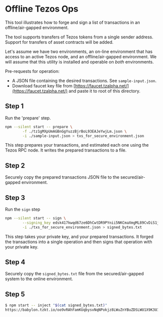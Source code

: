 # Offline Tezos Ops

This tool illustrates how to forge and sign a list of transactions in an offline/air-gapped environment.

The tool supports transfers of Tezos tokens from a single sender address. Support for transfers of asset contracts will be added.

Let's assume we have two environments, an on-line environment that has access to an active Tezos node, and an offline/air-gapped environment. We will assume that this utility is installed and operable on *both* environments.

Pre-requests for operation:

* A JSON file containing the desired transactions. See `sample-input.json`.
* Download faucet key file from [https://faucet.tzalpha.net/](https://faucet.tzalpha.net/) and paste it to root of this directory.

## Step 1

Run the 'prepare' step.

```sh
npm --silent start -- prepare \
        -f ./tz1gMXpUmAGBnGgYuzzBjrBoL93EAJeYwjLm.json \
        -i ./sample-input.json > txs_for_secure_environment.json
```

This step prepares your transactions, and estimated each one using the Tezos RPC node. It writes the prepared transactions to a file.

## Step 2

Securely copy the prepared transactions JSON file to the secured/air-gapped environment.

## Step 3

Run the `sign` step

```sh
npm --silent start -- sign \
        --signing_key edsk417kwqd67ze6DhCwtDR9PYnii5NKCmaXmgML89CvDiS1jV2EHU \
        -i ./txs_for_secure_environment.json > signed_bytes.txt
```

This step takes your private key, and your prepared transactions. It forged the transactions into a single operation and then signs that operation with your private key.

## Step 4

Securely copy the `signed_bytes.txt` file from the secured/air-gapped system to the online environment.

## Step 5

```sh
$ npm start -- inject "$(cat signed_bytes.txt)"
https://babylon.tzkt.io/oo9vRAhFamKUqbysvNqNPokjz8LWuZnYBuZDSLWU1X9K3U1Vafa
```
